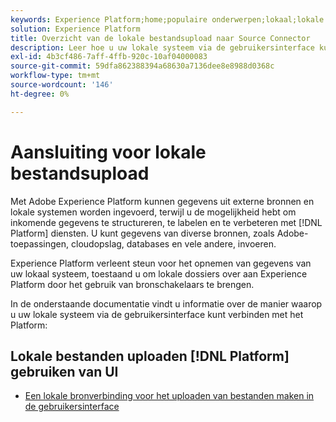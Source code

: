 ```yaml
---
keywords: Experience Platform;home;populaire onderwerpen;lokaal;lokale bestandsupload;lokaal systeem
solution: Experience Platform
title: Overzicht van de lokale bestandsupload naar Source Connector
description: Leer hoe u uw lokale systeem via de gebruikersinterface kunt verbinden met Adobe Experience Platform
exl-id: 4b3cf486-7aff-4ffb-920c-10af04000083
source-git-commit: 59dfa862388394a68630a7136dee8e8988d0368c
workflow-type: tm+mt
source-wordcount: '146'
ht-degree: 0%

---
```


# Aansluiting voor lokale bestandsupload

Met Adobe Experience Platform kunnen gegevens uit externe bronnen en lokale systemen worden ingevoerd, terwijl u de mogelijkheid hebt om inkomende gegevens te structureren, te labelen en te verbeteren met [!DNL Platform] diensten. U kunt gegevens van diverse bronnen, zoals Adobe-toepassingen, cloudopslag, databases en vele andere, invoeren.

Experience Platform verleent steun voor het opnemen van gegevens van uw lokaal systeem, toestaand u om lokale dossiers over aan Experience Platform door het gebruik van bronschakelaars te brengen.

In de onderstaande documentatie vindt u informatie over de manier waarop u uw lokale systeem via de gebruikersinterface kunt verbinden met het Platform:

## Lokale bestanden uploaden [!DNL Platform] gebruiken van UI

- [Een lokale bronverbinding voor het uploaden van bestanden maken in de gebruikersinterface](../../tutorials/ui/create/local-system/local-file-upload.md)
